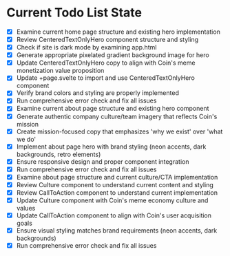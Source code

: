 <!-- DO NOT EDIT - Managed by todo_list tool -->
<!-- Updated: 2025-09-28T13:28:42.902Z -->

# Current Todo List State

- [x] Examine current home page structure and existing hero implementation
- [x] Review CenteredTextOnlyHero component structure and styling
- [x] Check if site is dark mode by examining app.html
- [x] Generate appropriate pixelated gradient background image for hero
- [x] Update CenteredTextOnlyHero copy to align with Coin's meme monetization value proposition
- [x] Update +page.svelte to import and use CenteredTextOnlyHero component
- [x] Verify brand colors and styling are properly implemented
- [x] Run comprehensive error check and fix all issues
- [x] Examine current about page structure and existing hero component
- [x] Generate authentic company culture/team imagery that reflects Coin's mission
- [x] Create mission-focused copy that emphasizes 'why we exist' over 'what we do'
- [x] Implement about page hero with brand styling (neon accents, dark backgrounds, retro elements)
- [x] Ensure responsive design and proper component integration
- [x] Run comprehensive error check and fix all issues
- [x] Examine about page structure and current culture/CTA implementation
- [x] Review Culture component to understand current content and styling
- [x] Review CallToAction component to understand current implementation
- [x] Update Culture component with Coin's meme economy culture and values
- [x] Update CallToAction component to align with Coin's user acquisition goals
- [x] Ensure visual styling matches brand requirements (neon accents, dark backgrounds)
- [x] Run comprehensive error check and fix all issues
